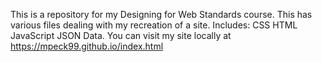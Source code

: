 
This is a repository for my Designing for Web Standards course.
This has various files dealing with my recreation of a site.
Includes:
CSS
HTML
JavaScript
JSON Data.
You can visit my site locally at 
https://mpeck99.github.io/index.html